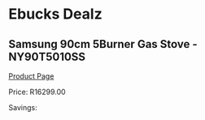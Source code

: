 
# Ebucks Dealz
## Samsung 90cm 5Burner Gas Stove - NY90T5010SS
[Product Page](https://www.ebucks.com/web/shop/productSelected.do?prodId=1226284027&catId=704989856)

Price: R16299.00

Savings: 


	